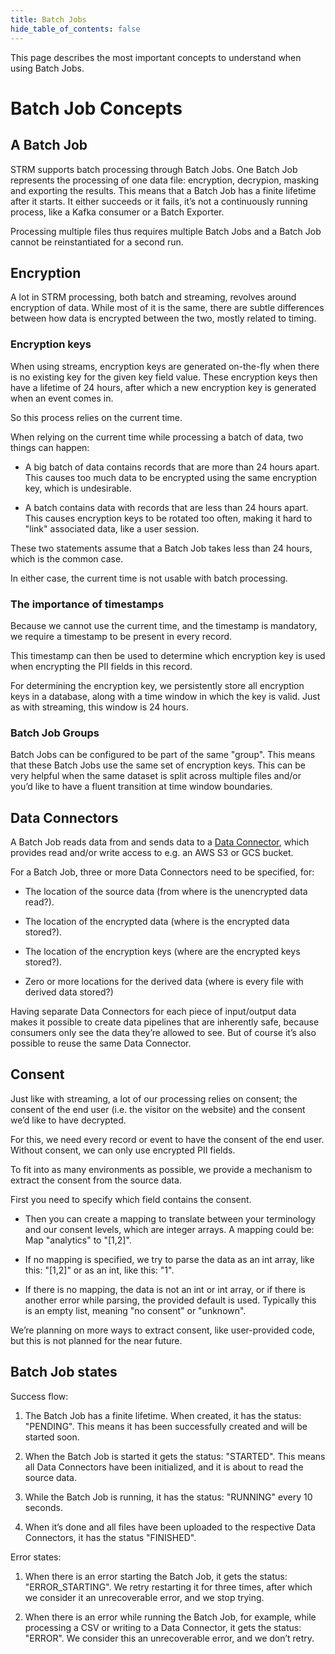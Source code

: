 ```yaml
---
title: Batch Jobs
hide_table_of_contents: false
---
```


This page describes the most important concepts to understand when using
Batch Jobs.

# Batch Job Concepts

## A Batch Job

STRM supports batch processing through Batch Jobs. One Batch Job
represents the processing of one data file: encryption, decrypion,
masking and exporting the results. This means that a Batch Job has a
finite lifetime after it starts. It either succeeds or it fails, it’s
not a continuously running process, like a Kafka consumer or a Batch
Exporter.

Processing multiple files thus requires multiple Batch Jobs and a Batch
Job cannot be reinstantiated for a second run.

## Encryption

A lot in STRM processing, both batch and streaming, revolves around
encryption of data. While most of it is the same, there are subtle
differences between how data is encrypted between the two, mostly
related to timing.

### Encryption keys

When using streams, encryption keys are generated on-the-fly when there
is no existing key for the given key field value. These encryption keys
then have a lifetime of 24 hours, after which a new encryption key is
generated when an event comes in.

So this process relies on the current time.

When relying on the current time while processing a batch of data, two
things can happen:

-   A big batch of data contains records that are more than 24 hours
    apart. This causes too much data to be encrypted using the same
    encryption key, which is undesirable.

-   A batch contains data with records that are less than 24 hours
    apart. This causes encryption keys to be rotated too often, making
    it hard to "link" associated data, like a user session.

These two statements assume that a Batch Job takes less than 24 hours,
which is the common case.

In either case, the current time is not usable with batch processing.

### The importance of timestamps

Because we cannot use the current time, and the timestamp is mandatory,
we require a timestamp to be present in every record.

This timestamp can then be used to determine which encryption key is
used when encrypting the PII fields in this record.

For determining the encryption key, we persistently store all encryption
keys in a database, along with a time window in which the key is valid.
Just as with streaming, this window is 24 hours.

### Batch Job Groups

Batch Jobs can be configured to be part of the same "group". This means
that these Batch Jobs use the same set of encryption keys. This can be
very helpful when the same dataset is split across multiple files and/or
you’d like to have a fluent transition at time window boundaries.

## Data Connectors

A Batch Job reads data from and sends data to a [Data Connector](/02-concepts/04-data-connectors.md),
which provides read and/or write access to e.g. an AWS S3 or GCS bucket.

For a Batch Job, three or more Data Connectors need to be specified,
for:

-   The location of the source data (from where is the unencrypted data
    read?).

-   The location of the encrypted data (where is the encrypted data
    stored?).

-   The location of the encryption keys (where are the encrypted keys
    stored?).

-   Zero or more locations for the derived data (where is every file
    with derived data stored?)

Having separate Data Connectors for each piece of input/output data
makes it possible to create data pipelines that are inherently safe,
because consumers only see the data they’re allowed to see. But of
course it’s also possible to reuse the same Data Connector.

## Consent

Just like with streaming, a lot of our processing relies on consent; the
consent of the end user (i.e. the visitor on the website) and the
consent we’d like to have decrypted.

For this, we need every record or event to have the consent of the end
user. Without consent, we can only use encrypted PII fields.

To fit into as many environments as possible, we provide a mechanism to
extract the consent from the source data.

First you need to specify which field contains the consent.

-   Then you can create a mapping to translate between your terminology
    and our consent levels, which are integer arrays. A mapping could
    be: Map "analytics" to "\[1,2\]".

-   If no mapping is specified, we try to parse the data as an int
    array, like this: "\[1,2\]" or as an int, like this: "1".

-   If there is no mapping, the data is not an int or int array, or if
    there is another error while parsing, the provided default is used.
    Typically this is an empty list, meaning "no consent" or "unknown".

We’re planning on more ways to extract consent, like user-provided code,
but this is not planned for the near future.

## Batch Job states

Success flow:

1.  The Batch Job has a finite lifetime. When created, it has the
    status: "PENDING". This means it has been successfully created and
    will be started soon.

2.  When the Batch Job is started it gets the status: "STARTED". This
    means all Data Connectors have been initialized, and it is about to
    read the source data.

3.  While the Batch Job is running, it has the status: "RUNNING" every
    10 seconds.

4.  When it’s done and all files have been uploaded to the respective
    Data Connectors, it has the status "FINISHED".

Error states:

1.  When there is an error starting the Batch Job, it gets the status:
    "ERROR\_STARTING". We retry restarting it for three times, after
    which we consider it an unrecoverable error, and we stop trying.

2.  When there is an error while running the Batch Job, for example,
    while processing a CSV or writing to a Data Connector, it gets the
    status: "ERROR". We consider this an unrecoverable error, and we
    don’t retry.
